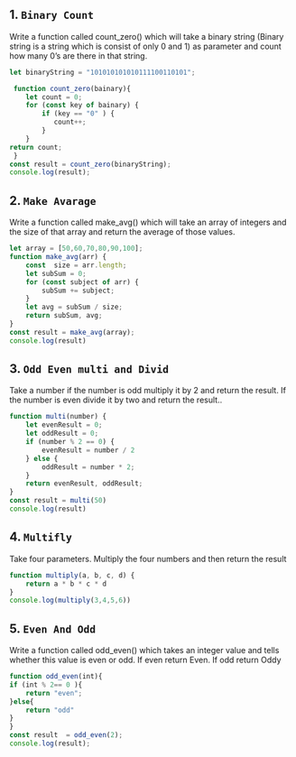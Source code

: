 ## 1. `Binary Count`
Write a function called count_zero() which will take a binary string (Binary string is a string which is consist of only 0 and 1) as parameter and count how many 0’s are there in that string.
```javascript
let binaryString = "101010101010111100110101";

 function count_zero(bainary){
    let count = 0;
    for (const key of bainary) {
        if (key == "0" ) {
           count++;
        }
    }
return count;
 } 
const result = count_zero(binaryString);
console.log(result);
```
## 2. `Make Avarage`
Write a function called make_avg() which will take an array of integers and the size of that array and return the average of those values.
```javascript
let array = [50,60,70,80,90,100];
function make_avg(arr) {
    const  size = arr.length; 
    let subSum = 0;
    for (const subject of arr) {
        subSum += subject;
    }
    let avg = subSum / size;
    return subSum, avg;
}
const result = make_avg(array);
console.log(result)
```
## 3. `Odd Even multi and Divid`
Take a number if the number is odd multiply it by 2 and return the result. If the number is even divide it by two and return the result..
```javascript
function multi(number) {
    let evenResult = 0;
    let oddResult = 0;
    if (number % 2 == 0) {
        evenResult = number / 2
    } else {
        oddResult = number * 2;
    }
    return evenResult, oddResult;
}
const result = multi(50)
console.log(result)
```
## 4. `Multifly`
Take four parameters. Multiply the four numbers and then return the result
```javascript
function multiply(a, b, c, d) {
    return a * b * c * d
}
console.log(multiply(3,4,5,6))
```
## 5. `Even And Odd`
Write a function called odd_even() which takes an integer value and tells whether this value is even or odd. If even return Even. If odd return Oddy
```javascript
function odd_even(int){
if (int % 2== 0 ){
    return "even";
}else{
    return "odd"
}
}
const result  = odd_even(2);
console.log(result);
```
